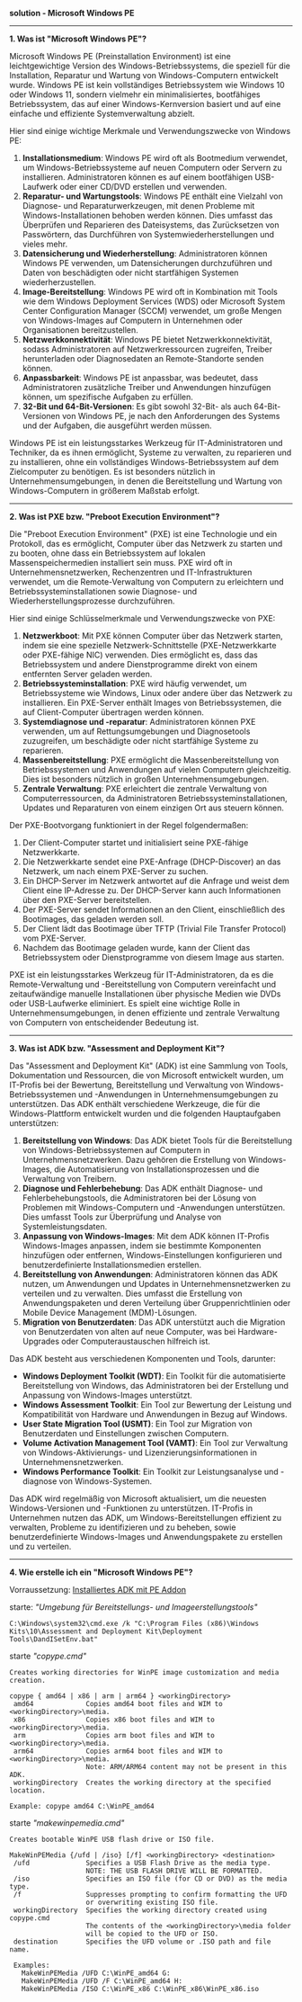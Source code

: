 
**solution - Microsoft Windows PE**

---

**1. Was ist "Microsoft Windows PE"?**

Microsoft Windows PE (Preinstallation Environment) ist eine leichtgewichtige Version des Windows-Betriebssystems, die speziell für die Installation, Reparatur und Wartung von Windows-Computern entwickelt wurde. Windows PE ist kein vollständiges Betriebssystem wie Windows 10 oder Windows 11, sondern vielmehr ein minimalisiertes, bootfähiges Betriebssystem, das auf einer Windows-Kernversion basiert und auf eine einfache und effiziente Systemverwaltung abzielt.

Hier sind einige wichtige Merkmale und Verwendungszwecke von Windows PE:

1. **Installationsmedium**: Windows PE wird oft als Bootmedium verwendet, um Windows-Betriebssysteme auf neuen Computern oder Servern zu installieren. Administratoren können es auf einem bootfähigen USB-Laufwerk oder einer CD/DVD erstellen und verwenden.
2. **Reparatur- und Wartungstools**: Windows PE enthält eine Vielzahl von Diagnose- und Reparaturwerkzeugen, mit denen Probleme mit Windows-Installationen behoben werden können. Dies umfasst das Überprüfen und Reparieren des Dateisystems, das Zurücksetzen von Passwörtern, das Durchführen von Systemwiederherstellungen und vieles mehr.
3. **Datensicherung und Wiederherstellung**: Administratoren können Windows PE verwenden, um Datensicherungen durchzuführen und Daten von beschädigten oder nicht startfähigen Systemen wiederherzustellen.
4. **Image-Bereitstellung**: Windows PE wird oft in Kombination mit Tools wie dem Windows Deployment Services (WDS) oder Microsoft System Center Configuration Manager (SCCM) verwendet, um große Mengen von Windows-Images auf Computern in Unternehmen oder Organisationen bereitzustellen.
5. **Netzwerkkonnektivität**: Windows PE bietet Netzwerkkonnektivität, sodass Administratoren auf Netzwerkressourcen zugreifen, Treiber herunterladen oder Diagnosedaten an Remote-Standorte senden können.
6. **Anpassbarkeit**: Windows PE ist anpassbar, was bedeutet, dass Administratoren zusätzliche Treiber und Anwendungen hinzufügen können, um spezifische Aufgaben zu erfüllen.
7. **32-Bit und 64-Bit-Versionen**: Es gibt sowohl 32-Bit- als auch 64-Bit-Versionen von Windows PE, je nach den Anforderungen des Systems und der Aufgaben, die ausgeführt werden müssen.

Windows PE ist ein leistungsstarkes Werkzeug für IT-Administratoren und Techniker, da es ihnen ermöglicht, Systeme zu verwalten, zu reparieren und zu installieren, ohne ein vollständiges Windows-Betriebssystem auf dem Zielcomputer zu benötigen. Es ist besonders nützlich in Unternehmensumgebungen, in denen die Bereitstellung und Wartung von Windows-Computern in größerem Maßstab erfolgt.

---

**2. Was ist PXE bzw. "Preboot Execution Environment"?**

Die "Preboot Execution Environment" (PXE) ist eine Technologie und ein Protokoll, das es ermöglicht, Computer über das Netzwerk zu starten und zu booten, ohne dass ein Betriebssystem auf lokalen Massenspeichermedien installiert sein muss. PXE wird oft in Unternehmensnetzwerken, Rechenzentren und IT-Infrastrukturen verwendet, um die Remote-Verwaltung von Computern zu erleichtern und Betriebssysteminstallationen sowie Diagnose- und Wiederherstellungsprozesse durchzuführen.

Hier sind einige Schlüsselmerkmale und Verwendungszwecke von PXE:

1. **Netzwerkboot**: Mit PXE können Computer über das Netzwerk starten, indem sie eine spezielle Netzwerk-Schnittstelle (PXE-Netzwerkkarte oder PXE-fähige NIC) verwenden. Dies ermöglicht es, dass das Betriebssystem und andere Dienstprogramme direkt von einem entfernten Server geladen werden.
2. **Betriebssysteminstallation**: PXE wird häufig verwendet, um Betriebssysteme wie Windows, Linux oder andere über das Netzwerk zu installieren. Ein PXE-Server enthält Images von Betriebssystemen, die auf Client-Computer übertragen werden können.
3. **Systemdiagnose und -reparatur**: Administratoren können PXE verwenden, um auf Rettungsumgebungen und Diagnosetools zuzugreifen, um beschädigte oder nicht startfähige Systeme zu reparieren.
4. **Massenbereitstellung**: PXE ermöglicht die Massenbereitstellung von Betriebssystemen und Anwendungen auf vielen Computern gleichzeitig. Dies ist besonders nützlich in großen Unternehmensumgebungen.
5. **Zentrale Verwaltung**: PXE erleichtert die zentrale Verwaltung von Computerressourcen, da Administratoren Betriebssysteminstallationen, Updates und Reparaturen von einem einzigen Ort aus steuern können.

Der PXE-Bootvorgang funktioniert in der Regel folgendermaßen:

1. Der Client-Computer startet und initialisiert seine PXE-fähige Netzwerkkarte.
2. Die Netzwerkkarte sendet eine PXE-Anfrage (DHCP-Discover) an das Netzwerk, um nach einem PXE-Server zu suchen.
3. Ein DHCP-Server im Netzwerk antwortet auf die Anfrage und weist dem Client eine IP-Adresse zu. Der DHCP-Server kann auch Informationen über den PXE-Server bereitstellen.
4. Der PXE-Server sendet Informationen an den Client, einschließlich des Bootimages, das geladen werden soll.
5. Der Client lädt das Bootimage über TFTP (Trivial File Transfer Protocol) vom PXE-Server.
6. Nachdem das Bootimage geladen wurde, kann der Client das Betriebssystem oder Dienstprogramme von diesem Image aus starten.

PXE ist ein leistungsstarkes Werkzeug für IT-Administratoren, da es die Remote-Verwaltung und -Bereitstellung von Computern vereinfacht und zeitaufwändige manuelle Installationen über physische Medien wie DVDs oder USB-Laufwerke eliminiert. Es spielt eine wichtige Rolle in Unternehmensumgebungen, in denen effiziente und zentrale Verwaltung von Computern von entscheidender Bedeutung ist.

---

**3. Was ist ADK bzw. "Assessment and Deployment Kit"?**

Das "Assessment and Deployment Kit" (ADK) ist eine Sammlung von Tools, Dokumentation und Ressourcen, die von Microsoft entwickelt wurden, um IT-Profis bei der Bewertung, Bereitstellung und Verwaltung von Windows-Betriebssystemen und -Anwendungen in Unternehmensumgebungen zu unterstützen. Das ADK enthält verschiedene Werkzeuge, die für die Windows-Plattform entwickelt wurden und die folgenden Hauptaufgaben unterstützen:

1. **Bereitstellung von Windows**: Das ADK bietet Tools für die Bereitstellung von Windows-Betriebssystemen auf Computern in Unternehmensnetzwerken. Dazu gehören die Erstellung von Windows-Images, die Automatisierung von Installationsprozessen und die Verwaltung von Treibern.
2. **Diagnose und Fehlerbehebung**: Das ADK enthält Diagnose- und Fehlerbehebungstools, die Administratoren bei der Lösung von Problemen mit Windows-Computern und -Anwendungen unterstützen. Dies umfasst Tools zur Überprüfung und Analyse von Systemleistungsdaten.
3. **Anpassung von Windows-Images**: Mit dem ADK können IT-Profis Windows-Images anpassen, indem sie bestimmte Komponenten hinzufügen oder entfernen, Windows-Einstellungen konfigurieren und benutzerdefinierte Installationsmedien erstellen.
4. **Bereitstellung von Anwendungen**: Administratoren können das ADK nutzen, um Anwendungen und Updates in Unternehmensnetzwerken zu verteilen und zu verwalten. Dies umfasst die Erstellung von Anwendungspaketen und deren Verteilung über Gruppenrichtlinien oder Mobile Device Management (MDM)-Lösungen.
5. **Migration von Benutzerdaten**: Das ADK unterstützt auch die Migration von Benutzerdaten von alten auf neue Computer, was bei Hardware-Upgrades oder Computeraustauschen hilfreich ist.

Das ADK besteht aus verschiedenen Komponenten und Tools, darunter:

- **Windows Deployment Toolkit (WDT)**: Ein Toolkit für die automatisierte Bereitstellung von Windows, das Administratoren bei der Erstellung und Anpassung von Windows-Images unterstützt.
- **Windows Assessment Toolkit**: Ein Tool zur Bewertung der Leistung und Kompatibilität von Hardware und Anwendungen in Bezug auf Windows.
- **User State Migration Tool (USMT)**: Ein Tool zur Migration von Benutzerdaten und Einstellungen zwischen Computern.
- **Volume Activation Management Tool (VAMT)**: Ein Tool zur Verwaltung von Windows-Aktivierungs- und Lizenzierungsinformationen in Unternehmensnetzwerken.
- **Windows Performance Toolkit**: Ein Toolkit zur Leistungsanalyse und -diagnose von Windows-Systemen.

Das ADK wird regelmäßig von Microsoft aktualisiert, um die neuesten Windows-Versionen und -Funktionen zu unterstützen. IT-Profis in Unternehmen nutzen das ADK, um Windows-Bereitstellungen effizient zu verwalten, Probleme zu identifizieren und zu beheben, sowie benutzerdefinierte Windows-Images und Anwendungspakete zu erstellen und zu verteilen.

---

**4. Wie erstelle ich ein "Microsoft Windows PE"?**

Vorraussetzung: [Installiertes ADK mit PE Addon](https://docs.microsoft.com/de-de/windows-hardware/get-started/adk-install#other-adk-downloads)

starte: _"Umgebung für Bereitstellungs- und Imageerstellungstools"_
```
C:\Windows\system32\cmd.exe /k "C:\Program Files (x86)\Windows Kits\10\Assessment and Deployment Kit\Deployment Tools\DandISetEnv.bat" 
```

starte _"copype.cmd"_
```
Creates working directories for WinPE image customization and media creation.

copype { amd64 | x86 | arm | arm64 } <workingDirectory>
 amd64             Copies amd64 boot files and WIM to <workingDirectory>\media.
 x86               Copies x86 boot files and WIM to <workingDirectory>\media.
 arm               Copies arm boot files and WIM to <workingDirectory>\media.
 arm64             Copies arm64 boot files and WIM to <workingDirectory>\media.
                   Note: ARM/ARM64 content may not be present in this ADK.
 workingDirectory  Creates the working directory at the specified location.

Example: copype amd64 C:\WinPE_amd64
```

starte _"makewinpemedia.cmd"_
```
Creates bootable WinPE USB flash drive or ISO file.

MakeWinPEMedia {/ufd | /iso} [/f] <workingDirectory> <destination>
 /ufd              Specifies a USB Flash Drive as the media type.
                   NOTE: THE USB FLASH DRIVE WILL BE FORMATTED.
 /iso              Specifies an ISO file (for CD or DVD) as the media type.
 /f                Suppresses prompting to confirm formatting the UFD
                   or overwriting existing ISO file.
 workingDirectory  Specifies the working directory created using copype.cmd
                   The contents of the <workingDirectory>\media folder
                   will be copied to the UFD or ISO.
 destination       Specifies the UFD volume or .ISO path and file name.

 Examples:
   MakeWinPEMedia /UFD C:\WinPE_amd64 G:
   MakeWinPEMedia /UFD /F C:\WinPE_amd64 H:
   MakeWinPEMedia /ISO C:\WinPE_x86 C:\WinPE_x86\WinPE_x86.iso
```
